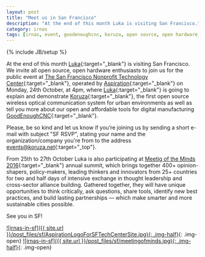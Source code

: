 ```yaml
---
layout: post
title: "Meet us in San Francisco"
description: "At the end of this month Luka is visiting San Francisco."
category: irnas
tags: [irnas, event, goodenoughcnc, koruza, open source, open hardware, public talk, San Francisco]
---
```

{% include JB/setup %}


At the end of this month [Luka](https://twitter.com/slomusti){:target="_blank"} is visiting San Francisco. We invite all open source, open hardware enthusiasts to join us for the public event at [The San Francisco Nonprofit Technology Center](http://sftechcenter.org/koruza-project-visits-san-francisco/){:target="_blank"}, operated by [Aspiration](https://aspirationtech.org){:target="_blank"} on Monday, 24th October, at 4pm, where [Luka](https://twitter.com/slomusti){:target="_blank"} is going to explain and demonstrate [Koruza](http://new.koruza.net/){:target="_blank"}, the first open source wireless optical communication system for urban environments as well as tell you more about our open and affordable tools for digital manufacturing [GoodEnoughCNC](http://goodenoughcnc.eu/){:target="_blank"}.

Please, be so kind and let us know if you’re joining us by sending a short e-mail with subject "SF RSVP", stating your name and the organization/company you're from to the address [events@koruza.net](mailto:webmaster@example.com){:target="_top"}.

From 25th to 27th October Luka is also participating at [Meetig of the Minds 2016](http://cityminded.org/events/motm2016){:target="_blank"} annual summit, which brings together 400+ opinion-shapers, policy-makers, leading thinkers and innovators from 25+ countries for two and half days of intensive exchange in thought leadership and cross-sector alliance building. Gathered together, they will have unique opportunities to think critically, ask questions, share tools, identify new best practices, and build lasting partnerships — which make smarter and more sustainable cities possible. 

See you in SF!

[![irnas-in-sf]({{ site.url }}/post_files/sf/AspirationLogoForSFTechCenterSite.jpg){: .img-half}](http://sftechcenter.org/koruza-project-visits-san-francisco/){: .img-open}
[![irnas-in-sf]({{ site.url }}/post_files/sf/meetingofminds.jpg){: .img-half}](http://cityminded.org/events/motm2016){: .img-open}
